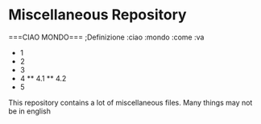 Miscellaneous Repository
====

===CIAO MONDO===
;Definizione
:ciao
:mondo
:come
:va

* 1
* 2
* 3
* 4
** 4.1
** 4.2
* 5

This repository contains a lot of miscellaneous files.
Many things may not be in english
